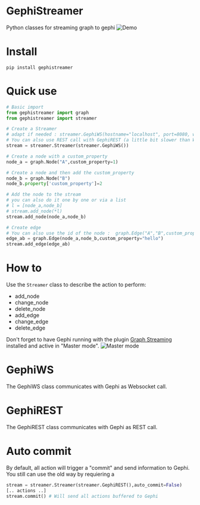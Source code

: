 GephiStreamer
=============

Python classes for streaming graph to gephi
![Demo](http://matthieu-totet.fr/Koumin/wp-content/uploads/2015/12/GephiStreamDemo.gif)

Install
======

`pip install gephistreamer`

Quick use
======

```python
# Basic import
from gephistreamer import graph
from gephistreamer import streamer

# Create a Streamer
# adapt if needed : streamer.GephiWS(hostname="localhost", port=8080, workspace="workspace0")
# You can also use REST call with GephiREST (a little bit slower than Websocket)
stream = streamer.Streamer(streamer.GephiWS())

# Create a node with a custom_property
node_a = graph.Node("A",custom_property=1)

# Create a node and then add the custom_property
node_b = graph.Node("B")
node_b.property['custom_property']=2

# Add the node to the stream
# you can also do it one by one or via a list
# l = [node_a,node_b]
# stream.add_node(*l)
stream.add_node(node_a,node_b)

# Create edge 
# You can also use the id of the node :  graph.Edge("A","B",custom_property="hello")
edge_ab = graph.Edge(node_a,node_b,custom_property="hello")
stream.add_edge(edge_ab)

```
How to
=====

Use the `Streamer` class to describe the action to perform:
* add_node
* change_node
* delete_node
* add_edge
* change_edge
* delete_edge

Don't forget to have Gephi running with the plugin [Graph Streaming](https://marketplace.gephi.org/plugin/graph-streaming/) installed and active in "Master mode".
![Master mode](http://matthieu-totet.fr/Koumin/wp-content/uploads/2013/07/ScreenHunter_01-Jul.-30-08.39.jpg)

GephiWS
=====

The GephiWS class communicates with Gephi as Websocket call. 

GephiREST
=====

The GephiREST class communicates with Gephi as REST call. 


Auto commit
=====
By default, all action will trigger a "commit" and send information to Gephi. You still 
can use the old way by requiering a 
```python
stream = streamer.Streamer(streamer.GephiREST(),auto_commit=False)
[.. actions ..]
stream.commit() # Will send all actions buffered to Gephi 
```
